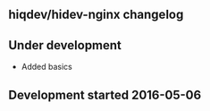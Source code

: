 hiqdev/hidev-nginx changelog
----------------------------

## Under development

- Added basics

## Development started 2016-05-06

